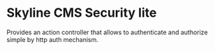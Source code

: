 # Skyline CMS Security lite
Provides an action controller that allows to authenticate and authorize simple by http auth mechanism.
